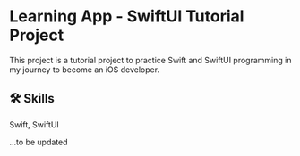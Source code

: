
# Learning App - SwiftUI Tutorial Project

This project is a tutorial project to practice Swift and SwiftUI programming in my journey to become an iOS developer.


## 🛠 Skills
Swift, SwiftUI

...to be updated
